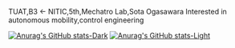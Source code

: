 TUAT,B3 ← NITIC,5th,Mechatro Lab,Sota Ogasawara
Interested in autonomous mobility,control engineering


[![Anurag's GitHub stats-Dark](https://github-readme-stats.vercel.app/api?username=Mannnenn&show_icons=true&theme=dark#gh-dark-mode-only)](https://github.com/anuraghazra/github-readme-stats#gh-dark-mode-only)
[![Anurag's GitHub stats-Light](https://github-readme-stats.vercel.app/api?username=Mannnenn&show_icons=true&theme=default#gh-light-mode-only)](https://github.com/anuraghazra/github-readme-stats#gh-light-mode-only)
